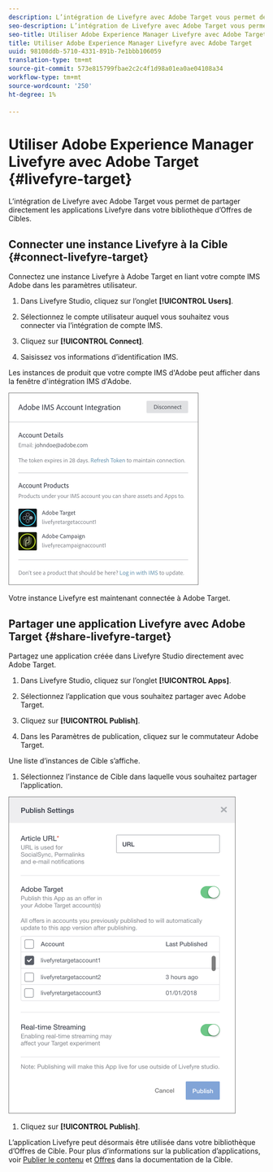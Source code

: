 ```yaml
---
description: L’intégration de Livefyre avec Adobe Target vous permet de partager directement les applications Livefyre dans votre bibliothèque d’Offres de Cibles.
seo-description: L’intégration de Livefyre avec Adobe Target vous permet de partager directement les applications Livefyre dans votre bibliothèque d’Offres de Cibles.
seo-title: Utiliser Adobe Experience Manager Livefyre avec Adobe Target
title: Utiliser Adobe Experience Manager Livefyre avec Adobe Target
uuid: 98108ddb-5710-4331-891b-7e1bbb106059
translation-type: tm+mt
source-git-commit: 573e815799fbae2c2c4f1d98a01ea0ae04108a34
workflow-type: tm+mt
source-wordcount: '250'
ht-degree: 1%

---
```


# Utiliser Adobe Experience Manager Livefyre avec Adobe Target {#livefyre-target}

L’intégration de Livefyre avec Adobe Target vous permet de partager directement les applications Livefyre dans votre bibliothèque d’Offres de Cibles.

## Connecter une instance Livefyre à la Cible {#connect-livefyre-target}

Connectez une instance Livefyre à Adobe Target en liant votre compte IMS Adobe dans les paramètres utilisateur.

1. Dans Livefyre Studio, cliquez sur l’onglet **[!UICONTROL Users]**.

1. Sélectionnez le compte utilisateur auquel vous souhaitez vous connecter via l’intégration de compte IMS.

1. Cliquez sur **[!UICONTROL Connect]**.

1. Saisissez vos informations d’identification IMS.

Les instances de produit que votre compte IMS d&#39;Adobe peut afficher dans la fenêtre d&#39;intégration IMS d&#39;Adobe.

![](assets/livefyre-target-connect.png)

Votre instance Livefyre est maintenant connectée à Adobe Target.

## Partager une application Livefyre avec Adobe Target {#share-livefyre-target}

Partagez une application créée dans Livefyre Studio directement avec Adobe Target.

1. Dans Livefyre Studio, cliquez sur l’onglet **[!UICONTROL Apps]**.

1. Sélectionnez l’application que vous souhaitez partager avec Adobe Target.

1. Cliquez sur **[!UICONTROL Publish]**.

1. Dans les Paramètres de publication, cliquez sur le commutateur Adobe Target.

Une liste d’instances de Cible s’affiche.

1. Sélectionnez l’instance de Cible dans laquelle vous souhaitez partager l’application.

![](assets/livefyre-target-publish.png)

1. Cliquez sur  **[!UICONTROL Publish]**.

L’application Livefyre peut désormais être utilisée dans votre bibliothèque d’Offres de Cible. Pour plus d’informations sur la publication d’applications, voir [Publier le contenu](/help/using/c-library/t-publish-content.md) et [Offres](https://docs.adobe.com/content/help/en/target/using/experiences/offers/manage-content.html) dans la documentation de la Cible.